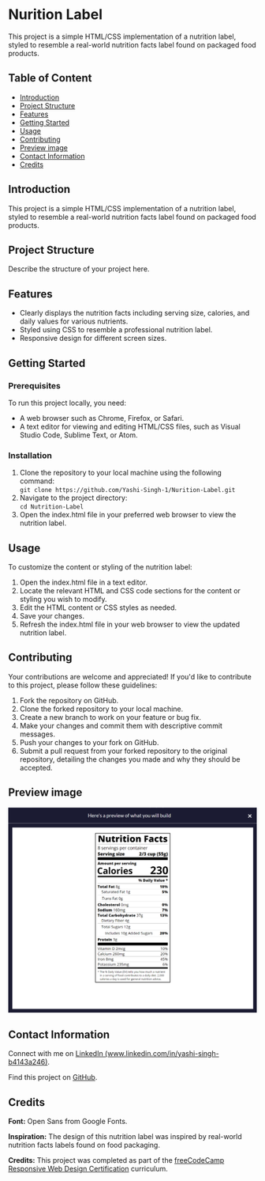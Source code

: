 <h1>Nurition Label</h1>
<p>This project is a simple HTML/CSS implementation of a nutrition label, styled to resemble a real-world nutrition facts label found on packaged food products.</p>

<h2>Table of Content</h2>
<ul>
    <li><a href="#introduction">Introduction</a></li>
    <li><a href="#project-structure">Project Structure</a></li>
    <li><a href="#features">Features</a></li>
    <li><a href="#getting-started">Getting Started</a></li>
    <li><a href="#usage">Usage</a></li>
    <li><a href="#contributing">Contributing</a></li>
    <li><a href="#preview">Preview image</a></li>
    <li><a href="#contact-information">Contact Information</a></li>
    <li><a href="#credits">Credits</a></li>
</ul>

<h2 id="introduction">Introduction</h2>
<p>This project is a simple HTML/CSS implementation of a nutrition label, styled to resemble a real-world nutrition facts label found on packaged food products.</p>

<h2 id="project-structure">Project Structure</h2>
<p>Describe the structure of your project here.</p>

<h2 id="features">Features</h2>
<ul>
    <li>Clearly displays the nutrition facts including serving size, calories, and daily values for various nutrients.</li>
    <li>Styled using CSS to resemble a professional nutrition label.</li>
    <li>Responsive design for different screen sizes.</li>
</ul>

<h2 id="getting-started">Getting Started</h2>
<h3>Prerequisites</h3>
<p>To run this project locally, you need:</p>
<ul>
    <li>A web browser such as Chrome, Firefox, or Safari.</li>
    <li>A text editor for viewing and editing HTML/CSS files, such as Visual Studio Code, Sublime Text, or Atom.</li>
</ul>
<h3>Installation</h3>
<ol>
    <li>Clone the repository to your local machine using the following command:<br>
        <code>git clone https://github.com/Yashi-Singh-1/Nurition-Label.git</code></li>
    <li>Navigate to the project directory:<br>
        <code>cd Nutrition-Label</code></li>
    <li>Open the index.html file in your preferred web browser to view the nutrition label.</li>
</ol>

<h2 id="usage">Usage</h2>
<p>To customize the content or styling of the nutrition label:</p>
<ol>
    <li>Open the index.html file in a text editor.</li>
    <li>Locate the relevant HTML and CSS code sections for the content or styling you wish to modify.</li>
    <li>Edit the HTML content or CSS styles as needed.</li>
    <li>Save your changes.</li>
    <li>Refresh the index.html file in your web browser to view the updated nutrition label.</li>
</ol>

<h2 id="contributing">Contributing</h2>
<p>Your contributions are welcome and appreciated! If you'd like to contribute to this project, please follow these guidelines:</p>
<ol>
    <li>Fork the repository on GitHub.</li>
    <li>Clone the forked repository to your local machine.</li>
    <li>Create a new branch to work on your feature or bug fix.</li>
    <li>Make your changes and commit them with descriptive commit messages.</li>
    <li>Push your changes to your fork on GitHub.</li>
    <li>Submit a pull request from your forked repository to the original repository, detailing the changes you made and why they should be accepted.</li>
</ol>

<h2 id="preview">Preview image</h2>
<img src="https://github.com/Yashi-Singh-1/Nurition-Label/blob/main/Preview.png" alt="Preview image">

<h2 id="contact-information">Contact Information</h2>
<p>Connect with me on <a href="www.linkedin.com/in/yashi-singh-b4143a246">LinkedIn (www.linkedin.com/in/yashi-singh-b4143a246)</a>.</p>
<p>Find this project on <a href="https://github.com/Yashi-Singh-1/Nurition-Label">GitHub</a>.</p>

<h2 id="credits">Credits</h2>
<p><b>Font:</b> Open Sans from Google Fonts.</p>
<p><b>Inspiration:</b> The design of this nutrition label was inspired by real-world nutrition facts labels found on food packaging.</p>
<p><b>Credits:</b> This project was completed as part of the <a href="https://www.freecodecamp.org/learn/2022/responsive-web-design/learn-typography-by-building-a-nutrition-label/step-1">freeCodeCamp Responsive Web Design Certification</a> curriculum.</p>


